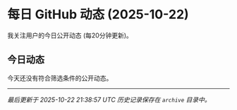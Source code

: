 # 每日 GitHub 动态 (2025-10-22)

我关注用户的今日公开动态 (每20分钟更新)。

## 今日动态

今天还没有符合筛选条件的公开动态。

---
*最后更新于 2025-10-22 21:38:57 UTC*
*历史记录保存在 `archive` 目录中。*
